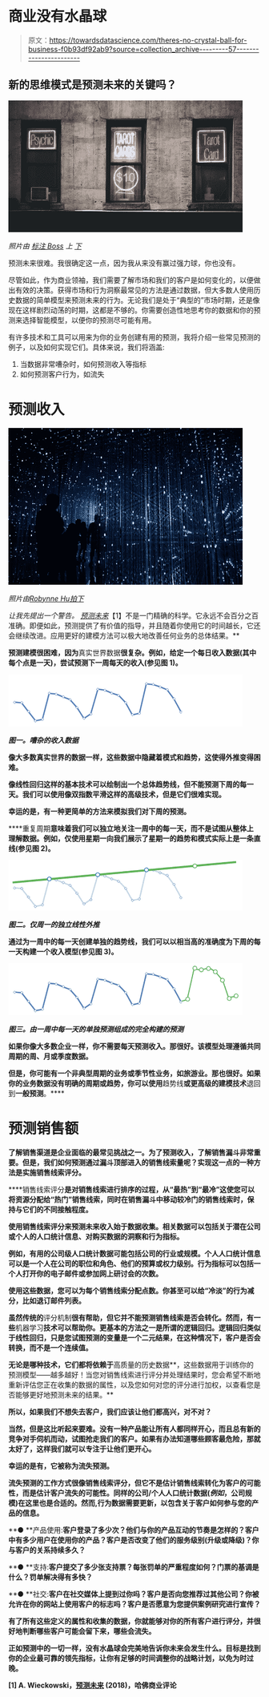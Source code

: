 # 商业没有水晶球

> 原文：<https://towardsdatascience.com/theres-no-crystal-ball-for-business-f0b93df92ab9?source=collection_archive---------57----------------------->

## 新的思维模式是预测未来的关键吗？

![](img/fc3bd7b159dea53822e71197e5494089.png)

*照片由* [*标注 Boss*](https://unsplash.com/@vork?utm_source=unsplash&utm_medium=referral&utm_content=creditCopyText) *上* [*下*](https://unsplash.com/s/photos/predict-future?utm_source=unsplash&utm_medium=referral&utm_content=creditCopyText)

预测未来很难。我很确定这一点，因为我从来没有赢过强力球，你也没有。

尽管如此，作为商业领袖，我们需要了解市场和我们的客户是如何变化的，以便做出有效的决策。获得市场和行为洞察最常见的方法是通过数据，但大多数人使用历史数据的简单模型来预测未来的行为。无论我们是处于“典型的”市场时期，还是像现在这样剧烈动荡的时期，这都是不够的。你需要创造性地思考你的数据和你的预测来选择智能模型，以便你的预测尽可能有用。

有许多技术和工具可以用来为你的业务创建有用的预测，我将介绍一些常见预测的例子，以及如何实现它们。具体来说，我们将涵盖:

1.  当数据非常嘈杂时，如何预测收入等指标
2.  如何预测客户行为，如流失

# 预测收入

![](img/76e70a6415ce15c8402379b2a92b9ac9.png)

*照片由*[*Robynne Hu*](https://unsplash.com/@robynnexy?utm_source=unsplash&utm_medium=referral&utm_content=creditCopyText)*[*拍下*](https://unsplash.com/s/photos/future?utm_source=unsplash&utm_medium=referral&utm_content=creditCopyText)*

*让我先提出一个警告。 [*预测未来*](https://hbr.org/2018/11/predicting-the-future)*【1】不是一门精确的科学。它永远不会百分之百准确。即便如此，预测提供了有价值的指导，并且随着你使用它的时间越长，它还会继续改进。应用更好的建模方法可以极大地改善任何业务的总体结果。**

**预测建模很困难，因为**真实世界数据**很复杂。例如，给定一个每日收入数据(其中每个点是一天)，尝试预测下一周每天的收入(参见图 1)。**

**![](img/bbcac9d504d1a4d4d7a30d3df5932e6a.png)**

***图一。嘈杂的收入数据***

**像大多数真实世界的数据一样，这些数据中隐藏着模式和趋势，这使得外推变得困难。**

**像线性回归这样的基本技术可以绘制出一个总体趋势线，但不能预测下周的每一天。我们可以使用像双指数平滑这样的高级技术，但是它们很难实现。**

**幸运的是，有一种更简单的方法来模拟我们对下周的预测。**

****重复周期**意味着我们可以独立地关注一周中的每一天，而不是试图从整体上理解数据。例如，仅使用星期一向我们展示了星期一的趋势和模式实际上是一条直线(参见图 2)。**

**![](img/f562762f8266050ecf84f6dd153c15d9.png)**

***图二。仅周一的独立线性外推***

**通过为一周中的每一天创建单独的趋势线，我们可以以相当高的准确度为下周的每一天构建一个收入模型(参见图 3)。**

**![](img/3a5c2ae63e65034f2a1411f90eb1b803.png)**

***图三。由一周中每一天的单独预测组成的完全构建的预测***

**如果你像大多数企业一样，你不需要每天预测收入。那很好。该模型处理遵循共同周期的周、月或季度数据。**

**但是，你可能有一个非典型周期的业务或季节性业务，如旅游业。那也很好。如果你的业务数据没有明确的周期或趋势，你可以使用**趋势线**或更高级的建模技术**退回到**一般预测**。****

# ****预测销售额****

**了解销售渠道是企业面临的最常见挑战之一。为了预测收入，了解销售漏斗非常重要。但是，我们如何预测通过漏斗顶部进入的销售线索量呢？实现这一点的一种方法是实施销售线索评分。**

****销售线索评分**是对销售线索进行排序的过程，从“最热”到“最冷”这使您可以将资源分配给“热门”销售线索，同时在销售漏斗中移动较冷门的销售线索时，保持与它们的不同接触程度。**

**使用销售线索评分来预测未来收入始于数据收集。相关数据可以包括关于潜在公司或个人的人口统计信息、对购买数据的洞察和行为指标。**

**例如，有用的公司级人口统计数据可能包括公司的行业或规模。个人人口统计信息可以是一个人在公司的职位和角色、他们的预算或权力级别。行为指标可以包括一个人打开你的电子邮件或参加网上研讨会的次数。**

**使用这些数据，您可以为每个销售线索分配点数。你甚至可以给“冷淡”的行为减分，比如退订邮件列表。**

**虽然传统的**评分机制**很有帮助，但它并不能预测销售线索是否会转化。然而，有一些**机器学习**技术可以帮助你。更基本的方法之一是所谓的逻辑回归。逻辑回归类似于线性回归，只是您试图预测的变量是一个二元结果，在这种情况下，客户是否会转换，而不是一个连续值。**

**无论是哪种技术，它们都将依赖于**高质量的历史数据**，这些数据用于训练你的预测模型——越多越好！当您对销售线索进行评分并处理结果时，您会希望不断地重新评估您正在收集的数据的属性，以及您如何对您的评分进行加权，以查看您是否能够更好地预测未来的结果。**

**所以，如果我们不想失去客户，我们应该让他们都高兴，对不对？**

**当然，但是这比听起来要难。没有一种产品能让所有人都同样开心，而且总有新的竞争对手伺机而动，试图抢走我们的客户。如果有办法知道哪些顾客最危险，那就太好了，这样我们就可以专注于让他们更开心。**

**幸运的是有，它被称为流失预测。**

**流失预测的工作方式很像销售线索评分，但它不是估计销售线索转化为客户的可能性，而是估计客户流失的可能性。同样的公司/个人人口统计数据(*例如*，公司规模)在这里也是合适的。然而,**行为数据**需要更新，以包含关于客户如何参与您的产品的信息。**

**● **产品使用:**客户登录了多少次？他们与你的产品互动的节奏是怎样的？客户中有多少用户在使用你的产品？客户是否改变了他们的服务级别(升级或降级)？你与客户的关系持续多久？**

**● **支持:**客户提交了多少张支持票？每张罚单的严重程度如何？门票的基调是什么？罚单解决得有多快？**

**● **社交:**客户在社交媒体上提到过你吗？客户是否向您推荐过其他公司？你被允许在你的网站上使用客户的标志吗？客户是否愿意为您提供案例研究进行宣传？**

**有了所有这些定义的属性和收集的数据，你就能够对你的所有客户进行评分，并很好地判断哪些客户可能会留下来，哪些会流失。**

**正如预测中的一切一样，没有水晶球会完美地告诉你未来会发生什么。目标是找到你的企业最可靠的领先指标，让你有足够的时间调整你的战略计划，以免为时过晚。**

**[1] A. Wieckowski，[预测未来](https://hbr.org/2018/11/predicting-the-future) (2018)，哈佛商业评论**